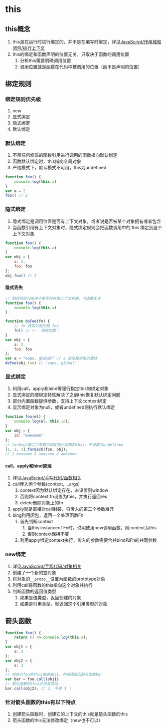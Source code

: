 # this

## this概念

1. this是在运行时进行绑定的，并不是在编写时绑定，详见[JavaScript/作用域和闭包/执行上下文](./04-执行上下文.md)
2. this的绑定和函数声明的位置无关，只取决于函数的调用位置
   1. 分析this需要明确调用位置
   2. 调用位置就是函数在代码中被调用的位置（而不是声明的位置）

## 绑定规则

### 绑定规则优先级

1. new
2. 显式绑定
3. 隐式绑定
4. 默认绑定

### 默认绑定

1. 不带任何修饰的函数引用进行调用的函数指向默认绑定
2. 函数默认绑定时，this指向全局对象
3. 严格模式下，默认模式不可用，this为undefined

```js
function foo() {
    console.log(this.a)
}
var a = 2
foo() // 2
```

### 隐式绑定

1. 隐式绑定是调用位置是否有上下文对象，或者说是否被某个对象拥有或者包含
2. 当函数引用有上下文对象时，隐式绑定规则会把函数调用中的 this 绑定到这个上下文对象

```js
function foo() {
    console.log(this.a)
}
var obj = {
    a: 2,
    foo: foo
};
obj.foo() // 2
```

#### 隐式丢失

```js
// 隐式绑定只取决于是否存在有上下文对象，与函数无关
function foo() {
    console.log(this.a)
}

function doFoo(fn) {
    // fn 其实引用的是 foo
    fn() // <-- 调用位置！
}
var obj = {
    a: 2,
    foo: foo
};
var a = "oops, global" // a 是全局对象的属性
doFoo(obj.foo) // "oops, global"
```

### 显式绑定

1. 利用call，apply和bind等强行指定this的绑定对象
2. 显式绑定的硬绑定特性解决了之前this恢复默认绑定问题
3. 部分内置函数提供参数，支持上下文context绑定
4. 显示绑定对象为null，或者undefined则执行默认绑定

```js
function foo(el) {
    console.log(el, this.id);
}
var obj = {
    id: "awesome"
};
// forEach第二个参数为绑定执行函数的this，不设置为undefined
[1, 2, 3].forEach(foo, obj);
// 1 awesome 2 awesome 3 awesome
```

#### call，apply和bind原理

1. 详见[JavaScript/手写代码/函数相关](../08-代码手写/03-函数相关.md)
2. call传入两个参数(context, ...args)
   1. context因为默认绑定存在，未设置则window
   2. 否则将context.fn设置为this，并执行返回res
   3. delete删除对象上的fn
3. apply就是直接对call封装，将传入的第二个参数展开
4. bing利用闭包，返回一个处理函数Fn
   1. 首先判断context
      1. 当this instanceof Fn时，说明使用new调用函数，则context为this
      2. 否则context保持不变
   2. 利用apply绑定context执行，传入的参数需要合并bind和Fn的共同参数

### new绑定

1. 详见[JavaScript/手写代码/对象相关](../08-代码手写/01-对象相关.md)
2. 创建了一个新的空对象
3. 将对象的`__proto__`设置为函数的prototype对象
4. 利用call将函数的this指向这个对象并执行
5. 判断函数的返回值类型
   1. 如果是值类型，返回创建的对象
   2. 如果是引用类型，就返回这个引用类型的对象

## 箭头函数

```js
function foo() {
    return () => console.log(this.a);
}
var obj1 = {
    a: 2
};
var obj2 = {
    a: 3
};
// 将执行foo的this指向obj1，并获得返回箭头函数bar
var bar = foo.call(obj1)
// 箭头函数的this并没有变动
bar.call(obj2); // 2, 不是 3 ！
```

### 针对箭头函数的this有以下特点

1. 创建箭头函数时，创建它的上下文的this就是箭头函数的this
2. 箭头函数的this无法修改绑定（new也不可以）
